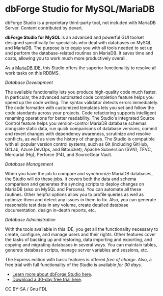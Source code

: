 # dbForge Studio for MySQL/MariaDB

dbForge Studio is a proprietary third-party tool, not included with MariaDB Server. Content contributed by devart.

**dbForge Studio for MySQL** is an advanced and powerful GUI toolset designed specifically for specialists who deal with databases on MySQL and MariaDB. The purpose is to equip you with all tools needed to set up and perform the database-related routines on MariaDB. It saves time and costs, allowing you to work much more productively overall.

As a [MariaDB IDE](https://www.devart.com/dbforge/mysql/studio/mariadb-gui-client.html), this Studio offers the superior functionality to resolve all work tasks on this RDBMS.

_Database Development_

The available functionality lets you produce high-quality code much faster. In particular, the advanced automated code completion feature helps you speed up the code writing. The syntax validator detects errors immediately. The code formatter with customized templates lets you set and follow the code standards across your projects. Code refactoring supports intelligent renaming operations for better readability. The Studio's integrated Source Control feature helps you version-control MariaDB database schemas alongside static data, run quick comparisons of database versions, commit and revert changes with dependency awareness, scrutinize and resolve conflicts, as well as view the history of changes. The Studio is compatible with all popular version control systems, such as Git (including GitHub, GitLab, Azure DevOps, and Bitbucket), Apache Subversion (SVN), TFVC, Mercurial (Hg), Perforce (P4), and SourceGear Vault.

_Database Management_

When you have the job to compare and synchronize MariaDB databases, the Studio will do these jobs. It covers both the data and schema comparison and generates the syncing scripts to deploy changes on MariaDB (also on MySQL and Percona). You can automate all these routines. Other helpful options allow you to profile queries as well as optimize them and detect any issues in them to fix. Also, you can generate reasonable test data in any volume, create detailed database documentation, design in-depth reports, etc.

_Database Administration_

With the tools available in this IDE, you get all the functionality necessary to create, configure, and manage users and their rights. Other features cover the tasks of backing up and restoring, data importing and exporting, and copying and migrating databases in several ways. You can maintain tables, generate database scripts, manage server variables and sessions, etc.

The Express edition with basic features is offered _free of charge_. Also, a free trial with full functionality of the Studio is available _for 30 days_.

* [Learn more about dbForge Studio here](https://www.devart.com/dbforge/mysql/studio/mariadb-gui-client.html).
* [Download a 30-day free trial here](https://www.devart.com/dbforge/mysql/studio/download.html).

CC BY-SA / Gnu FDL
